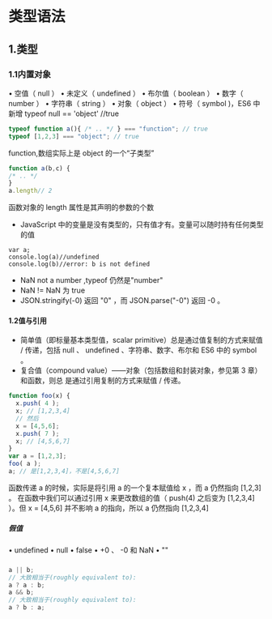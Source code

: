 # 类型语法
## 1.类型
### 1.1内置对象
• 空值（ null ）
• 未定义（ undefined ）
• 布尔值（ boolean ）
• 数字（ number ）
• 字符串（ string ）
• 对象（ object ）
• 符号（ symbol )，ES6 中新增
typeof  null == 'object' //true

```javascript
typeof function a(){ /* .. */ } === "function"; // true
typeof [1,2,3] === "object"; // true
```
 function,数组实际上是 object 的一个“子类型”
```javascript
function a(b,c) {
/* .. */
}
a.length// 2 
```
函数对象的 length 属性是其声明的参数的个数

* JavaScript 中的变量是没有类型的，只有值才有。变量可以随时持有任何类型的值
```javscript
var a;
console.log(a)//undefined
console.log(b)//error: b is not defined
```
* NaN not a number ,typeof 仍然是"number" 
* NaN != NaN 为 true
* JSON.stringify(-0) 返回 "0" ，而 JSON.parse("-0") 返回 -0 。
#### 1.2值与引用
* 简单值（即标量基本类型值，scalar primitive）总是通过值复制的方式来赋值 / 传递，包括
null 、 undefined 、字符串、数字、布尔和 ES6 中的 symbol 。
* 复合值（compound value）——对象（包括数组和封装对象，参见第 3 章）和函数，则总
是通过引用复制的方式来赋值 / 传递。
```javascript
function foo(x) {
  x.push( 4 );
  x; // [1,2,3,4]
  // 然后
  x = [4,5,6];
  x.push( 7 );
  x; // [4,5,6,7]
}
var a = [1,2,3];
foo( a );
a; // 是[1,2,3,4]，不是[4,5,6,7]
```
函数传递 a 的时候，实际是将引用 a 的一个复本赋值给 x ，而 a 仍然指向 [1,2,3] 。
在函数中我们可以通过引用 x 来更改数组的值（ push(4) 之后变为 [1,2,3,4] ）。但 x =
[4,5,6] 并不影响 a 的指向，所以 a 仍然指向 [1,2,3,4] 

##### 假值
• undefined
• null
• false
• +0 、 -0 和 NaN
• ""

###
```javascript
a || b;
// 大致相当于(roughly equivalent to):
a ? a : b;
a && b;
// 大致相当于(roughly equivalent to):
a ? b : a;
```
